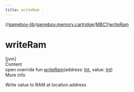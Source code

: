 ```yaml
---
title: writeRam -
---
```

//[gameboy-lib](../../index.md)/[gameboy.memory.cartridge](../index.md)/[MBC1](index.md)/[writeRam](write-ram.md)



# writeRam  
[jvm]  
Content  
open override fun [writeRam](write-ram.md)(address: [Int](https://kotlinlang.org/api/latest/jvm/stdlib/kotlin/-int/index.html), value: [Int](https://kotlinlang.org/api/latest/jvm/stdlib/kotlin/-int/index.html))  
More info  


Write value to RAM at location address

  



